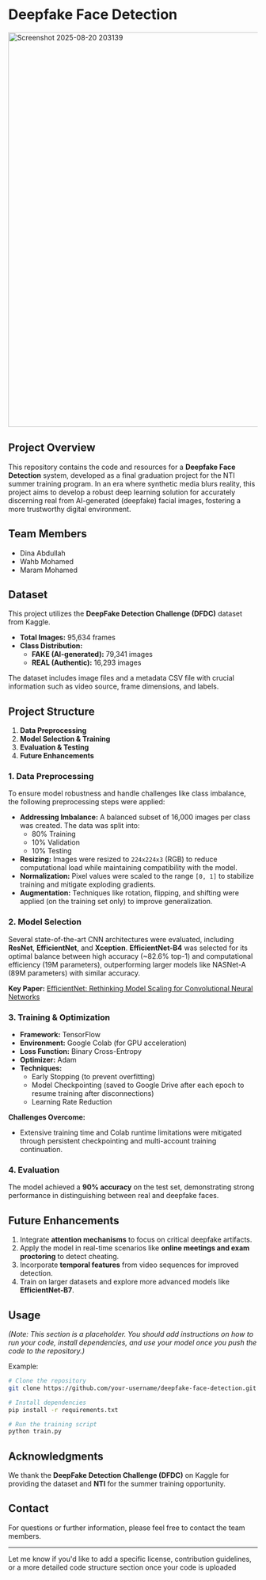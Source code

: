 
# Deepfake Face Detection

<img width="1875" height="797" alt="Screenshot 2025-08-20 203139" src="https://github.com/user-attachments/assets/7d339486-96c4-4fed-8488-68cfde07a0e9" />

## Project Overview
This repository contains the code and resources for a **Deepfake Face Detection** system, developed as a final graduation project for the NTI summer training program. In an era where synthetic media blurs reality, this project aims to develop a robust deep learning solution for accurately discerning real from AI-generated (deepfake) facial images, fostering a more trustworthy digital environment.

## Team Members
- Dina Abdullah
- Wahb Mohamed
- Maram Mohamed

## Dataset
This project utilizes the **DeepFake Detection Challenge (DFDC)** dataset from Kaggle.
- **Total Images:** 95,634 frames
- **Class Distribution:**
  - **FAKE (AI-generated):** 79,341 images
  - **REAL (Authentic):** 16,293 images

The dataset includes image files and a metadata CSV file with crucial information such as video source, frame dimensions, and labels.

## Project Structure
1. **Data Preprocessing**
2. **Model Selection & Training**
3. **Evaluation & Testing**
4. **Future Enhancements**

### 1. Data Preprocessing
To ensure model robustness and handle challenges like class imbalance, the following preprocessing steps were applied:
- **Addressing Imbalance:** A balanced subset of 16,000 images per class was created. The data was split into:
  - 80% Training
  - 10% Validation
  - 10% Testing
- **Resizing:** Images were resized to `224x224x3` (RGB) to reduce computational load while maintaining compatibility with the model.
- **Normalization:** Pixel values were scaled to the range `[0, 1]` to stabilize training and mitigate exploding gradients.
- **Augmentation:** Techniques like rotation, flipping, and shifting were applied (on the training set only) to improve generalization.

### 2. Model Selection
Several state-of-the-art CNN architectures were evaluated, including **ResNet**, **EfficientNet**, and **Xception**. **EfficientNet-B4** was selected for its optimal balance between high accuracy (~82.6% top-1) and computational efficiency (19M parameters), outperforming larger models like NASNet-A (89M parameters) with similar accuracy.

**Key Paper:** [EfficientNet: Rethinking Model Scaling for Convolutional Neural Networks](https://arxiv.org/abs/1905.11946)

### 3. Training & Optimization
- **Framework:** TensorFlow
- **Environment:** Google Colab (for GPU acceleration)
- **Loss Function:** Binary Cross-Entropy
- **Optimizer:** Adam
- **Techniques:**
  - Early Stopping (to prevent overfitting)
  - Model Checkpointing (saved to Google Drive after each epoch to resume training after disconnections)
  - Learning Rate Reduction

**Challenges Overcome:**
- Extensive training time and Colab runtime limitations were mitigated through persistent checkpointing and multi-account training continuation.

### 4. Evaluation
The model achieved a **90% accuracy** on the test set, demonstrating strong performance in distinguishing between real and deepfake faces.

## Future Enhancements
1. Integrate **attention mechanisms** to focus on critical deepfake artifacts.
2. Apply the model in real-time scenarios like **online meetings and exam proctoring** to detect cheating.
3. Incorporate **temporal features** from video sequences for improved detection.
4. Train on larger datasets and explore more advanced models like **EfficientNet-B7**.

## Usage
*(Note: This section is a placeholder. You should add instructions on how to run your code, install dependencies, and use your model once you push the code to the repository.)*

Example:
```bash
# Clone the repository
git clone https://github.com/your-username/deepfake-face-detection.git

# Install dependencies
pip install -r requirements.txt

# Run the training script
python train.py
```

## Acknowledgments
We thank the **DeepFake Detection Challenge (DFDC)** on Kaggle for providing the dataset and **NTI** for the summer training opportunity.

## Contact
For questions or further information, please feel free to contact the team members.

---

Let me know if you'd like to add a specific license, contribution guidelines, or a more detailed code structure section once your code is uploaded
